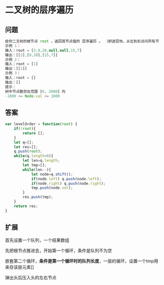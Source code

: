 # 二叉树的层序遍历
## 问题
```js
给你二叉树的根节点 root ，返回其节点值的 层序遍历 。 （即逐层地，从左到右访问所有节点）。
示例 1：
输入：root = [3,9,20,null,null,15,7]
输出：[[3],[9,20],[15,7]]
示例 2：
输入：root = [1]
输出：[[1]]
示例 3：
输入：root = []
输出：[]
提示：
树中节点数目在范围 [0, 2000] 内
-1000 <= Node.val <= 1000
```
## 答案
```js
var levelOrder = function(root) {
    if(!root){
        return [];
    }
    let q=[];
    let res=[];
    q.push(root);
    while(q.length>0){
        let len=q.length;
        let tmp=[];
        while(len--){
            let node=q.shift();
            if(node.left) q.push(node.left);
            if(node.right) q.push(node.right);
            tmp.push(node.val);
        }
        res.push(tmp);
    }
    return res;
}

```
## 扩展
首先设置一个队列，一个结果数组

先把根节点推进去，开始第一个循环，条件是队列不为空

嵌套第二个循环，**条件是第一个循环时的队列长度**，一层的循环，设置一个tmp用来存该层元素[]

弹出头后压入头的左右节点
